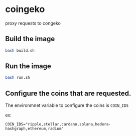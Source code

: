 # coingeko
proxy requests to congeko 


## Build the image

```bash 
bash build.sh
```

## Run the image

```bash
bash run.sh
```

## Configure the coins that are requested.

The environmnet variable to configure the coins is `COIN_IDS`

ex:

`COIN_IDS="ripple,stellar,cardano,solana,hedera-hashgraph,ethereum,radium"`
